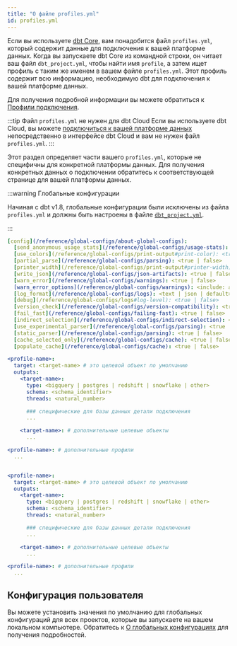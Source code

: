 ```yaml
---
title: "О файле profiles.yml"
id: profiles.yml
---
```


Если вы используете [dbt Core](/docs/core/installation-overview), вам понадобится файл `profiles.yml`, который содержит данные для подключения к вашей платформе данных. Когда вы запускаете dbt Core из командной строки, он читает ваш файл `dbt_project.yml`, чтобы найти имя `profile`, а затем ищет профиль с таким же именем в вашем файле `profiles.yml`. Этот профиль содержит всю информацию, необходимую dbt для подключения к вашей платформе данных.

Для получения подробной информации вы можете обратиться к [Профили подключения](/docs/core/connect-data-platform/connection-profiles).

:::tip Файл `profiles.yml` не нужен для dbt Cloud
Если вы используете dbt Cloud, вы можете [подключиться к вашей платформе данных](/docs/cloud/connect-data-platform/about-connections) непосредственно в интерфейсе dbt Cloud и вам не нужен файл `profiles.yml`.
:::

Этот раздел определяет части вашего `profiles.yml`, которые не специфичны для конкретной платформы данных. Для получения конкретных данных о подключении обратитесь к соответствующей странице для вашей платформы данных.

<VersionBlock lastVersion="1.7">

:::warning Глобальные конфигурации

Начиная с dbt v1.8, глобальные конфигурации были исключены из файла `profiles.yml` и должны быть настроены в файле [`dbt_project.yml`](/reference/dbt_project.yml).

:::

<File name='profiles.yml'>

```yml
[config](/reference/global-configs/about-global-configs):
  [send_anonymous_usage_stats](/reference/global-configs/usage-stats): <true | false>
  [use_colors](/reference/global-configs/print-output#print-color): <true | false>
  [partial_parse](/reference/global-configs/parsing): <true | false>
  [printer_width](/reference/global-configs/print-output#printer-width): <integer>
  [write_json](/reference/global-configs/json-artifacts): <true | false>
  [warn_error](/reference/global-configs/warnings): <true | false>
  [warn_error_options](/reference/global-configs/warnings): <include: all | include: [<error-name>] | include: all, exclude: [<error-name>]>
  [log_format](/reference/global-configs/logs): <text | json | default>
  [debug](/reference/global-configs/logs#log-level): <true | false>
  [version_check](/reference/global-configs/version-compatibility): <true | false>
  [fail_fast](/reference/global-configs/failing-fast): <true | false>
  [indirect_selection](/reference/global-configs/indirect-selection): <eager | cautious | buildable | empty>
  [use_experimental_parser](/reference/global-configs/parsing): <true | false>
  [static_parser](/reference/global-configs/parsing): <true | false>
  [cache_selected_only](/reference/global-configs/cache): <true | false>
  [populate_cache](/reference/global-configs/cache): <true | false>

<profile-name>:
  target: <target-name> # это целевой объект по умолчанию
  outputs:
    <target-name>:
      type: <bigquery | postgres | redshift | snowflake | other>
      schema: <schema_identifier>
      threads: <natural_number>

      ### специфические для базы данных детали подключения
      ...

    <target-name>: # дополнительные целевые объекты
      ...

<profile-name>: # дополнительные профили
  ...

```

</File>

</VersionBlock>

<VersionBlock firstVersion="1.8">

<File name='profiles.yml'>

```yml

<profile-name>:
  target: <target-name> # это целевой объект по умолчанию
  outputs:
    <target-name>:
      type: <bigquery | postgres | redshift | snowflake | other>
      schema: <schema_identifier>
      threads: <natural_number>

      ### специфические для базы данных детали подключения
      ...

    <target-name>: # дополнительные целевые объекты
      ...

<profile-name>: # дополнительные профили
  ...

```

</File>

</VersionBlock>

## Конфигурация пользователя

Вы можете установить значения по умолчанию для глобальных конфигураций для всех проектов, которые вы запускаете на вашем локальном компьютере. Обратитесь к [О глобальных конфигурациях](/reference/global-configs/about-global-configs) для получения подробностей.